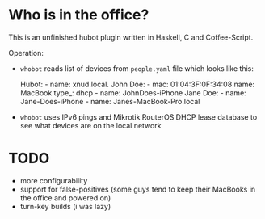 Who is in the office?
====

This is an unfinished hubot plugin written in Haskell, C and Coffee-Script.

Operation:

* `whobot` reads list of devices from `people.yaml` file which looks like this:

    Hubot:
    	- name: xnud.local.
    John Doe:
        - mac: 01:04:3F:0F:34:08
          name: MacBook
          type_: dhcp
        - name: JohnDoes-iPhone
    Jane Doe:
        - name: Jane-Does-iPhone
        - name: Janes-MacBook-Pro.local

* `whobot` uses IPv6 pings and Mikrotik RouterOS DHCP lease database to see what devices are on the local network

TODO
===

* more configurability
* support for false-positives (some guys tend to keep their MacBooks in the office and powered on)
* turn-key builds (i was lazy)

